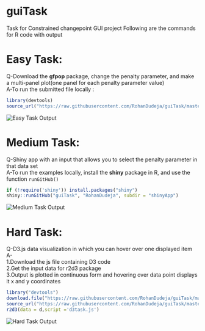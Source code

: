 # guiTask
Task for Constrained changepoint GUI project
Following are the commands for R code with output
# Easy Task:
Q-Download the **gfpop** package, change the penalty parameter, and make a multi-panel plot(one panel for each penalty parameter value)\
A-To run the submitted file locally : 
```r
library(devtools)
source_url("https://raw.githubusercontent.com/RohanDudeja/guiTask/master/easyTask.R")
```
![Easy Task Output](https://user-images.githubusercontent.com/43816495/74726458-7ff29400-5265-11ea-9927-c878945c465e.png)

#  Medium Task:
Q-Shiny app with an input that allows you to select the penalty parameter in that data set\
A-To run the examples locally, install the **shiny** package in R, and use the function `runGitHub()` 
```R
if (!require('shiny')) install.packages("shiny")
shiny::runGitHub("guiTask", "RohanDudeja", subdir = "shinyApp")
```
![Medium Task Output](https://user-images.githubusercontent.com/43816495/74734914-94d72380-5275-11ea-9f5b-bc9c3ef54d45.png)

# Hard Task:
Q-D3.js data visualization in which you can hover over one displayed item\
A-\
1.Download the js file containing D3  code\
2.Get the input data for r2d3 package\
3.Output is plotted in continuous form and hovering over data point displays it x and y coordinates 
```r
library("devtools")
download.file("https://raw.githubusercontent.com/RohanDudeja/guiTask/master/d3task/d3task.js",destfile = "d3task.js")
source_url("https://raw.githubusercontent.com/RohanDudeja/guiTask/master/d3task/rdata.R")
r2d3(data = d,script ='d3task.js')
```
![Hard Task Output](https://user-images.githubusercontent.com/43816495/74816974-28662e00-5322-11ea-8a20-64d568fab4ec.png)
